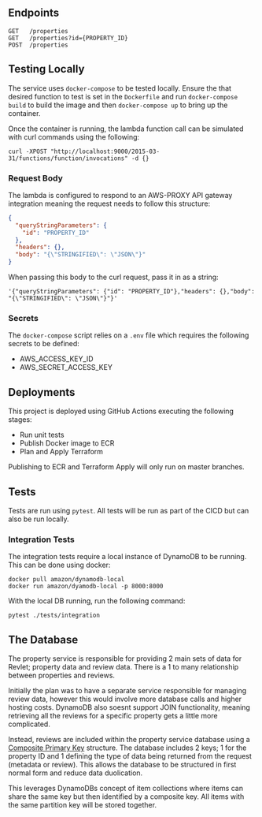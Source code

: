 ## Endpoints

```
GET   /properties
GET   /properties?id={PROPERTY_ID}
POST  /properties
```

## Testing Locally

The service uses `docker-compose` to be tested locally. Ensure the that desired function to test is set in the `Dockerfile` and run `docker-compose build` to build the image and then `docker-compose up` to bring up the container.

Once the container is running, the lambda function call can be simulated with curl commands using the following:

```
curl -XPOST "http://localhost:9000/2015-03-31/functions/function/invocations" -d {}
```

### Request Body
The lambda is configured to respond to an AWS-PROXY API gateway integration meaning the request needs to follow this structure:

```json
{
  "queryStringParameters": {
    "id": "PROPERTY_ID"
  },
  "headers": {},
  "body": "{\"STRINGIFIED\": \"JSON\"}"
}
```

When passing this body to the curl request, pass it in as a string:

```
'{"queryStringParameters": {"id": "PROPERTY_ID"},"headers": {},"body": "{\"STRINGIFIED\": \"JSON\"}"}'
```

### Secrets
The `docker-compose` script relies on a `.env` file which requires the following secrets to be defined:

- AWS_ACCESS_KEY_ID
- AWS_SECRET_ACCESS_KEY


## Deployments
This project is deployed using GitHub Actions executing the following stages:

- Run unit tests
- Publish Docker image to ECR
- Plan and Apply Terraform

Publishing to ECR and Terraform Apply will only run on master branches.


## Tests
Tests are run using `pytest`. All tests will be run as part of the CICD but can also be run locally. 

### Integration Tests
The integration tests require a local instance of DynamoDB to be running. This can be done using docker:

```
docker pull amazon/dynamodb-local
docker run amazon/dyamodb-local -p 8000:8000
```

With the local DB running, run the following command:

```
pytest ./tests/integration
```


## The Database
The property service is responsible for providing 2 main sets of data for Revlet; property data and review data. There is a 1 to many relationship between properties and reviews. 

Initially the plan was to have a separate service responsible for managing review data, however this would involve more database calls and higher hosting costs. DynamoDB also soesnt support JOIN functionality, meaning retrieving all the reviews for a specific property gets a little more complicated.

Instead, reviews are included within the property service database using a [Composite Primary Key](https://www.alexdebrie.com/posts/dynamodb-one-to-many/#composite-primary-key--the-query-api-action) structure. The database includes 2 keys; 1 for the property ID and 1 defining the type of data being returned from the request (metadata or review). This allows the database to be structured in first normal form and reduce data duolication.

This leverages DynamoDBs concept of item collections where items can share the same key but then identified by a composite key. All items with the same partition key will be stored together.
